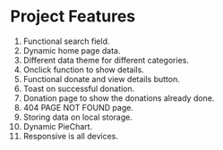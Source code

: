 # Project Features

1. Functional search field.
2. Dynamic home page data.
3. Different data theme for different categories.
4. Onclick function to show details.
5. Functional donate and view details button. 
6. Toast on successful donation.
7. Donation page to show the donations already done.
8. 404 PAGE NOT FOUND page.
9. Storing data on local storage.
10. Dynamic PieChart.
11. Responsive is all devices.